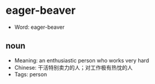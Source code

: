 # eager-beaver

- Word: eager-beaver

## noun

- Meaning: an enthusiastic person who works very hard
- Chinese: 干活特别卖力的人；对工作极有热忱的人
- Tags: person

